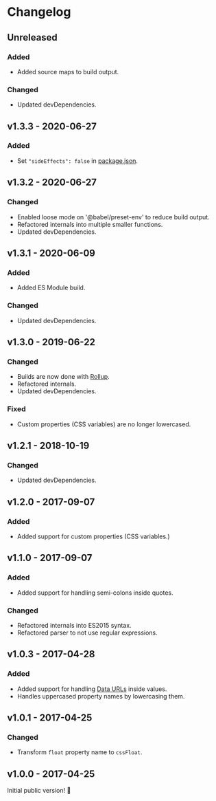 # Changelog

## Unreleased

### Added

- Added source maps to build output.

### Changed

- Updated devDependencies.

## v1.3.3 - 2020-06-27

### Added

- Set `"sideEffects": false` in [package.json](./package.json).

## v1.3.2 - 2020-06-27

### Changed

- Enabled loose mode on '@babel/preset-env' to reduce build output.
- Refactored internals into multiple smaller functions.
- Updated devDependencies.

## v1.3.1 - 2020-06-09

### Added

- Added ES Module build.

### Changed

- Updated devDependencies.

## v1.3.0 - 2019-06-22

### Changed

- Builds are now done with [Rollup](http://rollupjs.org).
- Refactored internals.
- Updated devDependencies.

### Fixed

- Custom properties (CSS variables) are no longer lowercased.

## v1.2.1 - 2018-10-19

### Changed

- Updated devDependencies.

## v1.2.0 - 2017-09-07

### Added

- Added support for custom properties (CSS variables.)

## v1.1.0 - 2017-09-07

### Added

- Added support for handling semi-colons inside quotes.

### Changed

- Refactored internals into ES2015 syntax.
- Refactored parser to not use regular expressions.

## v1.0.3 - 2017-04-28

### Added

- Added support for handling [Data URLs](https://developer.mozilla.org/en-US/docs/Web/HTTP/Basics_of_HTTP/Data_URIs) inside values.
- Handles uppercased property names by lowercasing them.

## v1.0.1 - 2017-04-25

### Changed

- Transform `float` property name to `cssFloat`.

## v1.0.0 - 2017-04-25

Initial public version! :tada:

